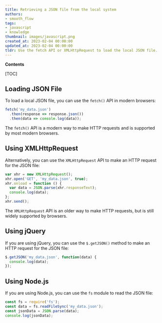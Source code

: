 ```yaml
---
title: Retrieving a JSON file from the local system
authors:
- smooth_flow
tags:
- javascript
- knowledge
thumbnail: images/javascript.png
created_at: 2023-02-04 00:00:00
updated_at: 2023-02-04 00:00:00
tldr: Use the fetch API or XMLHttpRequest to load the local JSON file.
---
```


**Contents**

[TOC]

## Loading JSON File

To load a local JSON file, you can use the `fetch()` API in modern browsers:

```javascript
fetch('my_data.json')
  .then(response => response.json())
  .then(data => console.log(data));
```

The `fetch()` API is a modern way to make HTTP requests and is supported by most modern browsers.

## Using XMLHttpRequest

Alternatively, you can use the `XMLHttpRequest` API to make an HTTP request for the JSON file:

```javascript
var xhr = new XMLHttpRequest();
xhr.open('GET', 'my_data.json', true);
xhr.onload = function () {
  var data = JSON.parse(xhr.responseText);
  console.log(data);
};
xhr.send();
```

The `XMLHttpRequest` API is an older way to make HTTP requests, but is still widely supported by browsers.

## Using jQuery

If you are using jQuery, you can use the `$.getJSON()` method to make an HTTP request for the JSON file:

```javascript
$.getJSON('my_data.json', function(data) {
  console.log(data);
});
```

## Using Node.js

If you are using Node.js, you can use the `fs` module to read the JSON file:

```javascript
const fs = require('fs');
const data = fs.readFileSync('my_data.json');
const jsonData = JSON.parse(data);
console.log(jsonData);
```
